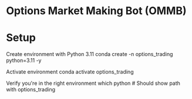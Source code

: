 # Options Market Making Bot (OMMB)

# Setup

Create environment with Python 3.11
conda create -n options_trading python=3.11 -y

Activate environment
conda activate options_trading

Verify you're in the right environment
which python  # Should show path with options_trading
